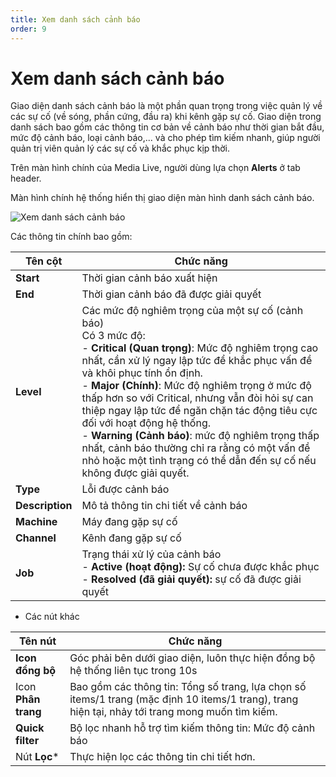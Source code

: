 ```yaml
---
title: Xem danh sách cảnh báo
order: 9
---
```


# Xem danh sách cảnh báo

Giao diện danh sách cảnh báo  là một phần quan trọng trong việc quản lý về các sự cố (về sóng, phần cứng, đầu ra) khi kênh gặp sự cố. Giao diện trong danh sách bao gồm các thông tin cơ bản về cảnh báo như thời gian bắt đầu, mức độ cảnh báo, loại cảnh báo,... và cho phép tìm kiếm nhanh, giúp người quản trị viên quản lý các sự cố và khắc phục kịp thời.

Trên màn hình chính của Media Live, người dùng lựa chọn **Alerts** ở tab header.

Màn hình chính hệ thống hiển thị giao diện màn hình danh sách cảnh báo.

![Xem danh sách cảnh báo](/images/media-live/event-channel/view-alerts-list1.png)

Các thông tin chính bao gồm:

| Tên cột         | Chức năng                                                    |
| --------------- | ------------------------------------------------------------ |
| **Start**       | Thời gian cảnh báo xuất hiện                                 |
| **End**         | Thời gian cảnh báo đã được giải quyết                        |
| **Level**       | Các mức độ nghiêm trọng của một sự cố (cảnh báo) <br />Có 3 mức độ:<br />- **Critical (Quan trọng)**: Mức độ nghiêm trọng cao nhất, cần xử lý ngay lập tức để khắc phục vấn đề và khôi phục tính ổn định. <br />- **Major (Chính)**: Mức độ nghiêm trọng ở mức độ thấp hơn so với Critical, nhưng vẫn đòi hỏi sự can thiệp ngay lập tức để ngăn chặn tác động tiêu cực đối với hoạt động hệ thống.<br />- **Warning (Cảnh báo)**:  mức độ nghiêm trọng thấp nhất, cảnh báo thường chỉ ra rằng có một vấn đề nhỏ hoặc một tình trạng có thể dẫn đến sự cố nếu không được giải quyết. |
| **Type**        | Lỗi được cảnh báo                                            |
| **Description** | Mô tả thông tin chi tiết về cảnh báo                         |
| **Machine**     | Máy đang gặp sự cố                                           |
| **Channel**     | Kênh đang gặp sự cố                                          |
| **Job**         | Trạng thái xử lý của cảnh báo<br />- **Active (hoạt động):** Sự cố chưa được khắc phục<br />- **Resolved (đã giải quyết):** sự cố đã được giải quyết |

- Các nút khác

| Tên nút             | Chức năng                                                    |
| ------------------- | ------------------------------------------------------------ |
| **Icon đồng bộ**    | Góc phải bên dưới giao diện, luôn thực hiện đồng bộ hệ thống liên tục trong 10s |
| Icon **Phân trang** | Bao gồm các thông tin: Tổng số trang, lựa chọn số items/1 trang (mặc định 10 items/1 trang), trang hiện tại, nhảy tới trang mong muốn tìm kiếm. |
| **Quick filter**    | Bộ lọc nhanh hỗ trợ tìm kiếm thông tin: Mức độ cảnh báo      |
| Nút **Lọc***        | Thực hiện lọc các thông tin chi tiết hơn.                    |